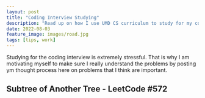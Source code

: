 ```yaml
---
layout: post
title: "Coding Interview Studying"
description: "Read up on how I use UMD CS curriculum to study for my coding interviews!"
date: 2022-08-03
feature_image: images/road.jpg
tags: [tips, work]
---
```

Studying for the coding interview is extremely stressful. That is why I am motivating myself to make sure I really understand the problems by posting ym thought process here on problems that I think are important.

<!--more-->

## Subtree of Another Tree - LeetCode #572


